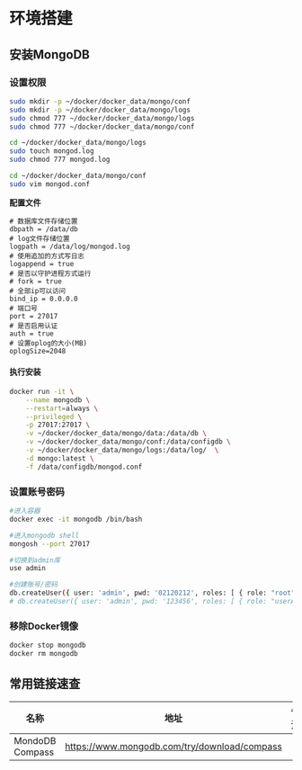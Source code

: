 # 环境搭建

## 安装MongoDB

### 设置权限

```sh
sudo mkdir -p ~/docker/docker_data/mongo/conf
sudo mkdir -p ~/docker/docker_data/mongo/logs
sudo chmod 777 ~/docker/docker_data/mongo/logs
sudo chmod 777 ~/docker/docker_data/mongo/conf

cd ~/docker/docker_data/mongo/logs
sudo touch mongod.log
sudo chmod 777 mongod.log

cd ~/docker/docker_data/mongo/conf
sudo vim mongod.conf
```

**配置文件**

```properties
# 数据库文件存储位置
dbpath = /data/db
# log文件存储位置
logpath = /data/log/mongod.log
# 使用追加的方式写日志
logappend = true
# 是否以守护进程方式运行
# fork = true
# 全部ip可以访问
bind_ip = 0.0.0.0
# 端口号
port = 27017
# 是否启用认证
auth = true
# 设置oplog的大小(MB)
oplogSize=2048
```

#### 执行安装

```sh
docker run -it \
    --name mongodb \
    --restart=always \
    --privileged \
    -p 27017:27017 \
    -v ~/docker/docker_data/mongo/data:/data/db \
    -v ~/docker/docker_data/mongo/conf:/data/configdb \
    -v ~/docker/docker_data/mongo/logs:/data/log/  \
    -d mongo:latest \
    -f /data/configdb/mongod.conf
```

### 设置账号密码

```sh
#进入容器
docker exec -it mongodb /bin/bash

#进入mongodb shell
mongosh --port 27017

#切换到admin库
use admin

#创建账号/密码
db.createUser({ user: 'admin', pwd: '02120212', roles: [ { role: "root", db: "admin" } ] });
# db.createUser({ user: 'admin', pwd: '123456', roles: [ { role: "userAdminAnyDatabase", db: "admin" } ] });
```

### 移除Docker镜像 

```sh
docker stop mongodb
docker rm mongodb
```

## 常用链接速查

| 名称            | 地址                                         | 备注 |
| --------------- | -------------------------------------------- | ---- |
| MondoDB Compass | https://www.mongodb.com/try/download/compass |      |

